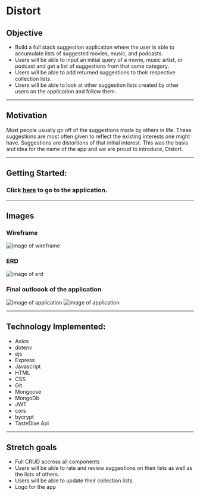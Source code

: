 # Distort

## Objective 
+ Build a full stack suggestion application where the user is able to accumulate lists of suggested movies, music, and podcasts.
+ Users will be able to input an initial query of a movie, music artist, or podcast and get a list of suggestions from that same category.
+ Users will be able to add returned suggestions to their respective collection lists.
+ Users will be able to look at other suggestion lists created by other users on the application and follow them. 


---

## Motivation
Most people usually go off of the suggestions made by others in life. These suggestions are most often given to reflect the existing interests one might have. Suggestions are distortions of that initial interest. This was the basis and idea for the name of the app and we are proud to introduce, Distort. 

---

## Getting Started: 
### Click [here](https://distort.herokuapp.com) to go to the application.
---

## Images

### Wireframe
![image of wireframe](public/distort-wireframe.png)

### ERD
![image of erd](public/Distort-ERD.png)

### Final outloook of the application
![image of application](https://i.ibb.co/whZjsX5/Landing.png)
![image of application](https://i.ibb.co/Xj05kMc/SUCCESS.png)

---

## Technology Implemented:
+ Axios
+ dotenv
+ ejs
+ Express
+ Javascript
+ HTML
+ CSS
+ Git
+ Mongoose
+ MongoDb
+ JWT
+ cors
+ bycrypt
+ TasteDive Api

---

## Stretch goals
+ Full CRUD accross all components
+ Users will be able to rate and review suggestions on their lists as well as the lists of others.
+ Users will be able to update their collection lists.
+ Logo for the app